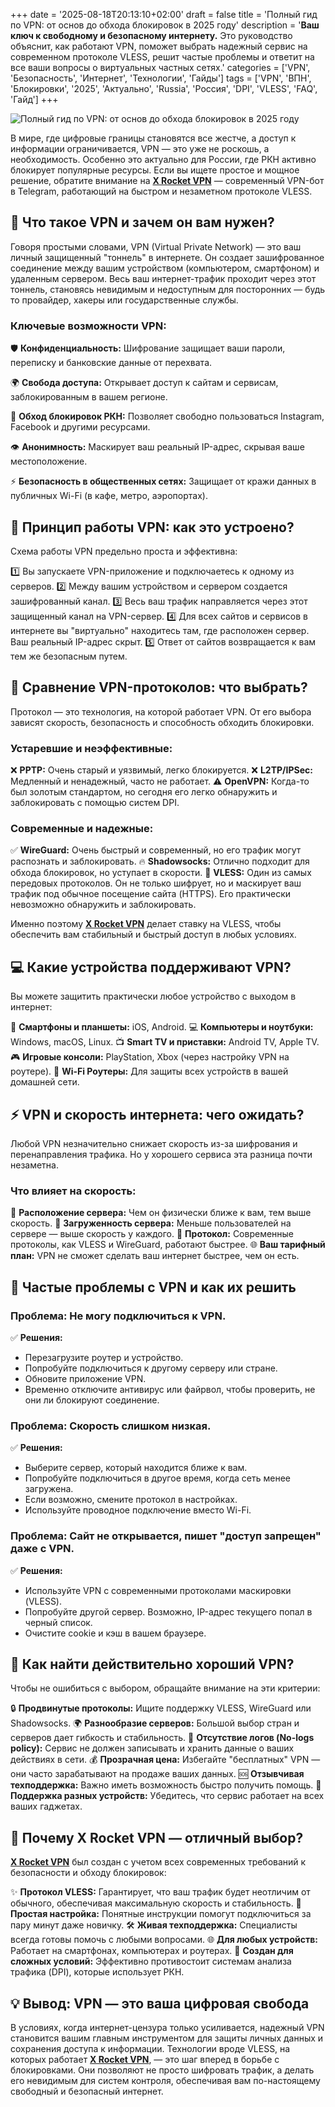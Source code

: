 +++
date = '2025-08-18T20:13:10+02:00'
draft = false
title = 'Полный гид по VPN: от основ до обхода блокировок в 2025 году'
description = '**Ваш ключ к свободному и безопасному интернету.** Это руководство объяснит, как работают VPN, поможет выбрать надежный сервис на современном протоколе VLESS, решит частые проблемы и ответит на все ваши вопросы о виртуальных частных сетях.'
categories = ['VPN', 'Безопасность', 'Интернет', 'Технологии', 'Гайды']
tags = ['VPN', 'ВПН', 'Блокировки', '2025', 'Актуально', 'Russia', 'Россия', 'DPI', 'VLESS', 'FAQ', 'Гайд']
+++

![Полный гид по VPN: от основ до обхода блокировок в 2025 году](https://ladyfly-content.fra1.cdn.digitaloceanspaces.com/CDD6E7BA-C036-4173-9F8B-D5FCBA00E3EF.jpeg)

В мире, где цифровые границы становятся все жестче, а доступ к информации ограничивается, VPN — это уже не роскошь, а необходимость. Особенно это актуально для России, где РКН активно блокирует популярные ресурсы. Если вы ищете простое и мощное решение, обратите внимание на **[X Rocket VPN](https://t.me/X_Rocket_VPN_bot?start=ref-b-9)** — современный VPN-бот в Telegram, работающий на быстром и незаметном протоколе VLESS.

## 🔐 Что такое VPN и зачем он вам нужен?

Говоря простыми словами, VPN (Virtual Private Network) — это ваш личный защищенный "тоннель" в интернете. Он создает зашифрованное соединение между вашим устройством (компьютером, смартфоном) и удаленным сервером. Весь ваш интернет-трафик проходит через этот тоннель, становясь невидимым и недоступным для посторонних — будь то провайдер, хакеры или государственные службы.

### Ключевые возможности VPN:

🛡️ **Конфиденциальность:** Шифрование защищает ваши пароли, переписку и банковские данные от перехвата.

🌍 **Свобода доступа:** Открывает доступ к сайтам и сервисам, заблокированным в вашем регионе.

🚫 **Обход блокировок РКН:** Позволяет свободно пользоваться Instagram, Facebook и другими ресурсами.

👁️ **Анонимность:** Маскирует ваш реальный IP-адрес, скрывая ваше местоположение.

⚡ **Безопасность в общественных сетях:** Защищает от кражи данных в публичных Wi-Fi (в кафе, метро, аэропортах).

## 🤔 Принцип работы VPN: как это устроено?

Схема работы VPN предельно проста и эффективна:

1️⃣ Вы запускаете VPN-приложение и подключаетесь к одному из серверов.
2️⃣ Между вашим устройством и сервером создается зашифрованный канал.
3️⃣ Весь ваш трафик направляется через этот защищенный канал на VPN-сервер.
4️⃣ Для всех сайтов и сервисов в интернете вы "виртуально" находитесь там, где расположен сервер. Ваш реальный IP-адрес скрыт.
5️⃣ Ответ от сайтов возвращается к вам тем же безопасным путем.

## 📱 Сравнение VPN-протоколов: что выбрать?

Протокол — это технология, на которой работает VPN. От его выбора зависят скорость, безопасность и способность обходить блокировки.

### Устаревшие и неэффективные:

❌ **PPTP:** Очень старый и уязвимый, легко блокируется.
❌ **L2TP/IPSec:** Медленный и ненадежный, часто не работает.
⚠️ **OpenVPN:** Когда-то был золотым стандартом, но сегодня его легко обнаружить и заблокировать с помощью систем DPI.

### Современные и надежные:

✅ **WireGuard:** Очень быстрый и современный, но его трафик могут распознать и заблокировать.
🔥 **Shadowsocks:** Отлично подходит для обхода блокировок, но уступает в скорости.
🚀 **VLESS:** Один из самых передовых протоколов. Он не только шифрует, но и маскирует ваш трафик под обычное посещение сайта (HTTPS). Его практически невозможно обнаружить и заблокировать.

Именно поэтому **[X Rocket VPN](https://t.me/X_Rocket_VPN_bot?start=ref-b-9)** делает ставку на VLESS, чтобы обеспечить вам стабильный и быстрый доступ в любых условиях.

## 💻 Какие устройства поддерживают VPN?

Вы можете защитить практически любое устройство с выходом в интернет:

📱 **Смартфоны и планшеты:** iOS, Android.
💻 **Компьютеры и ноутбуки:** Windows, macOS, Linux.
📺 **Smart TV и приставки:** Android TV, Apple TV.
🎮 **Игровые консоли:** PlayStation, Xbox (через настройку VPN на роутере).
🔧 **Wi-Fi Роутеры:** Для защиты всех устройств в вашей домашней сети.

## ⚡ VPN и скорость интернета: чего ожидать?

Любой VPN незначительно снижает скорость из-за шифрования и перенаправления трафика. Но у хорошего сервиса эта разница почти незаметна.

### Что влияет на скорость:

📍 **Расположение сервера:** Чем он физически ближе к вам, тем выше скорость.
💪 **Загруженность сервера:** Меньше пользователей на сервере — выше скорость у каждого.
🔐 **Протокол:** Современные протоколы, как VLESS и WireGuard, работают быстрее.
🌐 **Ваш тарифный план:** VPN не сможет сделать ваш интернет быстрее, чем он есть.

## 🚨 Частые проблемы с VPN и как их решить

### Проблема: Не могу подключиться к VPN.

✅ **Решения:**
- Перезагрузите роутер и устройство.
- Попробуйте подключиться к другому серверу или стране.
- Обновите приложение VPN.
- Временно отключите антивирус или файрвол, чтобы проверить, не они ли блокируют соединение.

### Проблема: Скорость слишком низкая.

✅ **Решения:**
- Выберите сервер, который находится ближе к вам.
- Попробуйте подключиться в другое время, когда сеть менее загружена.
- Если возможно, смените протокол в настройках.
- Используйте проводное подключение вместо Wi-Fi.

### Проблема: Сайт не открывается, пишет "доступ запрещен" даже с VPN.

✅ **Решения:**
- Используйте VPN с современными протоколами маскировки (VLESS).
- Попробуйте другой сервер. Возможно, IP-адрес текущего попал в черный список.
- Очистите cookie и кэш в вашем браузере.

## 🎯 Как найти действительно хороший VPN?

Чтобы не ошибиться с выбором, обращайте внимание на эти критерии:

🔒 **Продвинутые протоколы:** Ищите поддержку VLESS, WireGuard или Shadowsocks.
🌍 **Разнообразие серверов:** Большой выбор стран и серверов дает гибкость и стабильность.
📵 **Отсутствие логов (No-logs policy):** Сервис не должен записывать и хранить данные о ваших действиях в сети.
💰 **Прозрачная цена:** Избегайте "бесплатных" VPN — они часто зарабатывают на продаже ваших данных.
🆘 **Отзывчивая техподдержка:** Важно иметь возможность быстро получить помощь.
📱 **Поддержка разных устройств:** Убедитесь, что сервис работает на всех ваших гаджетах.

## 🤝 Почему X Rocket VPN — отличный выбор?

**[X Rocket VPN](https://t.me/X_Rocket_VPN_bot?start=ref-b-9)** был создан с учетом всех современных требований к безопасности и обходу блокировок:

✨ **Протокол VLESS:** Гарантирует, что ваш трафик будет неотличим от обычного, обеспечивая максимальную скорость и стабильность.
📖 **Простая настройка:** Понятные инструкции помогут подключиться за пару минут даже новичку.
🛠️ **Живая техподдержка:** Специалисты всегда готовы помочь с любыми вопросами.
🌐 **Для любых устройств:** Работает на смартфонах, компьютерах и роутерах.
🚀 **Создан для сложных условий:** Эффективно противостоит системам анализа трафика (DPI), которые использует РКН.

## 💡 Вывод: VPN — это ваша цифровая свобода

В условиях, когда интернет-цензура только усиливается, надежный VPN становится вашим главным инструментом для защиты личных данных и сохранения доступа к информации. Технологии вроде VLESS, на которых работает **[X Rocket VPN](https://t.me/X_Rocket_VPN_bot?start=ref-b-9)**, — это шаг вперед в борьбе с блокировками. Они позволяют не просто шифровать трафик, а делать его невидимым для систем контроля, обеспечивая вам по-настоящему свободный и безопасный интернет.